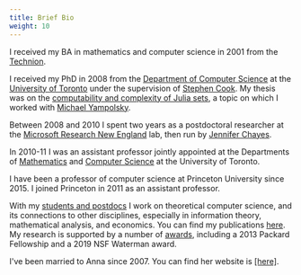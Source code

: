 ```yaml
---
title: Brief Bio
weight: 10
---
```

I received my BA in mathematics and computer science in 2001 from the [Technion](https://www.technion.ac.il/).  

I received my PhD in 2008 from the [Department of Computer Science](https://www.cs.utoronto.ca/) at the [University of Toronto](https://www.utoronto.ca/) under the supervision of [Stephen Cook](https://en.wikipedia.org/wiki/Stephen_Cook). My thesis was on the [computability and complexity of Julia sets](/research/dynamics-and-computation/), a topic on which I worked with [Michael Yampolsky](https://www.math.toronto.edu/yampol/).

Between 2008 and 2010 I spent two years as a postdoctoral researcher at the [Microsoft Research New England](https://research.microsoft.com/aboutmsr/labs/newengland/default.aspx) lab, then run by [Jennifer Chayes](https://en.wikipedia.org/wiki/Jennifer_Tour_Chayes).

In 2010-11 I was an assistant professor jointly appointed at the Departments of [Mathematics](https://www.math.utoronto.ca/) and [Computer Science](https://www.cs.utoronto.ca/) at the University of Toronto.

I have been a professor of computer science at Princeton University since 2015. I joined Princeton in 2011 as an assistant professor.

With my [students and postdocs](/team/members/) I work on theoretical computer science, and its connections to other disciplines, especially in information theory, mathematical analysis, and economics. You can find my publications
[here](/research/all-papers/). My research is supported by a number of [awards](/about/funding/), including a 2013 Packard Fellowship and a 2019 NSF Waterman award.  

I've been married to Anna since 2007. You can find her website is [\[here\]](https://soilforroots.com/).
